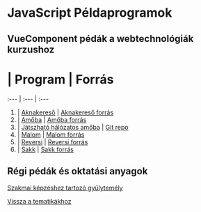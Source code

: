 # JavaScript Példaprogramok

## VueComponent pédák a webtechnológiák kurzushoz

# | Program | Forrás
:--- | :--- | :--- 
1. | [Aknakereső](/examples/webexamples/Aknakereso.html) | [Aknakereső forrás](/examples/webexamples/Aknakereso_forras.html)
2. | [Amőba](/examples/webexamples/Amoba.html) | [Amőba forrás](/examples/webexamples/Amoba_forras.html)
3. | [Játszható hálózatos amőba](http://www.inf.u-szeged.hu/u/tnemeth_4/) | [Git repo](https://github.com/tomuwhu/ssech)
4. | [Malom](/examples/webexamples/Malom.html) | [Malom forrás](/examples/webexamples/Malom_forras.html)
5. | [Reversi](/examples/webexamples/Reversi.html) | [Reversi forrás](/examples/webexamples/Reversi_forras.html)
6. | [Sakk](/examples/webexamples/Sakk.html) | [Sakk forrás](/examples/webexamples/Sakk_forras.html)

## Régi pédák és oktatási anyagok

[Szakmai képzéshez tartozó gyűlytemély](http://tom.uw.hu/index.php)

[Vissza a tematikákhoz](/subjects/)
